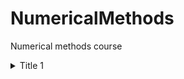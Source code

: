 # NumericalMethods
Numerical methods course 

<details>
           <summary>Title 1</summary>
  
           <p>![Lagrangian approximation](https://github.com/ashnaider/NumericalMethods/blob/main/Interpolation_and_Approximation/img/Lagrangian.png)</p>
</details>


